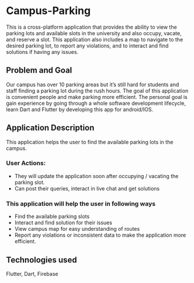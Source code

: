 # Campus-Parking

This is a cross-platform application that provides the ability to view the parking lots and available slots in the university and also occupy, vacate, and reserve a slot. This application also includes a map to navigate to the desired parking lot, to report any violations, and to interact and find solutions if having any issues.

## Problem and Goal

Our campus has over 10 parking areas but it’s still hard for students and staff finding a parking lot during the rush hours. The goal of this application is convenient people and make parking more efficient. The personal goal is gain experience by going through a whole software development lifecycle, learn Dart and Flutter by developing this app for android/IOS.

## Application Description

This application helps the user to find the available parking  lots in the campus.

### User Actions: 
- They will update the application soon after occupying / vacating the parking slot.
- Can post their queries, interact in live chat and get solutions

### This application will help the user in following ways
- Find the available parking slots
- Interact and find solution for their issues
- View campus map for easy understanding of routes
- Report any violations or inconsistent data to make the application more efficient.

## Technologies used

Flutter, Dart, Firebase
